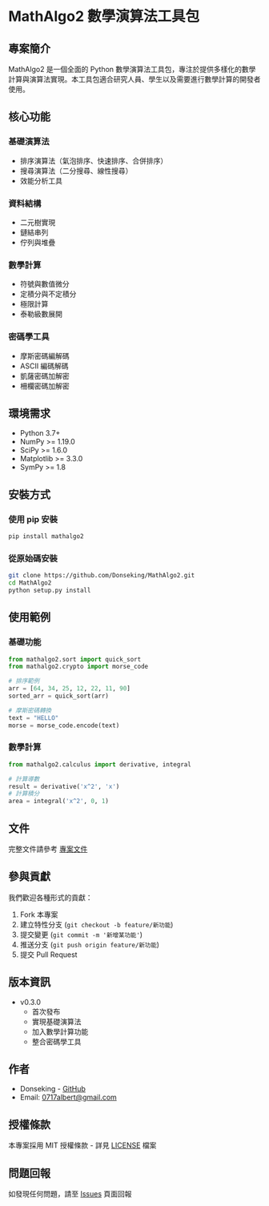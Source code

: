 # MathAlgo2 數學演算法工具包

## 專案簡介
MathAlgo2 是一個全面的 Python 數學演算法工具包，專注於提供多樣化的數學計算與演算法實現。本工具包適合研究人員、學生以及需要進行數學計算的開發者使用。

## 核心功能
### 基礎演算法
- 排序演算法（氣泡排序、快速排序、合併排序）
- 搜尋演算法（二分搜尋、線性搜尋）
- 效能分析工具

### 資料結構
- 二元樹實現
- 鏈結串列
- 佇列與堆疊

### 數學計算
- 符號與數值微分
- 定積分與不定積分
- 極限計算
- 泰勒級數展開

### 密碼學工具
- 摩斯密碼編解碼
- ASCII 編碼解碼
- 凱薩密碼加解密
- 柵欄密碼加解密

## 環境需求
- Python 3.7+
- NumPy >= 1.19.0
- SciPy >= 1.6.0
- Matplotlib >= 3.3.0
- SymPy >= 1.8

## 安裝方式

### 使用 pip 安裝
```bash
pip install mathalgo2
```

### 從原始碼安裝
```bash
git clone https://github.com/Donseking/MathAlgo2.git
cd MathAlgo2
python setup.py install
```

## 使用範例

### 基礎功能
```python
from mathalgo2.sort import quick_sort
from mathalgo2.crypto import morse_code

# 排序範例
arr = [64, 34, 25, 12, 22, 11, 90]
sorted_arr = quick_sort(arr)

# 摩斯密碼轉換
text = "HELLO"
morse = morse_code.encode(text)
```

### 數學計算
```python
from mathalgo2.calculus import derivative, integral

# 計算導數
result = derivative('x^2', 'x')
# 計算積分
area = integral('x^2', 0, 1)
```

## 文件
完整文件請參考 [專案文件](docs/)

## 參與貢獻
我們歡迎各種形式的貢獻：

1. Fork 本專案
2. 建立特性分支 (`git checkout -b feature/新功能`)
3. 提交變更 (`git commit -m '新增某功能'`)
4. 推送分支 (`git push origin feature/新功能`)
5. 提交 Pull Request

## 版本資訊
- v0.3.0
  - 首次發布
  - 實現基礎演算法
  - 加入數學計算功能
  - 整合密碼學工具

## 作者
- Donseking - [GitHub](https://github.com/Donseking)
- Email: 0717albert@gmail.com

## 授權條款
本專案採用 MIT 授權條款 - 詳見 [LICENSE](LICENSE) 檔案

## 問題回報
如發現任何問題，請至 [Issues](https://github.com/Donseking/MathAlgo2/issues) 頁面回報 